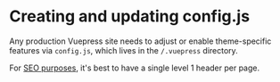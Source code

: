 # Creating and updating config.js

Any production Vuepress site needs to adjust or enable theme-specific features via `config.js`, which lives in the `/.vuepress` directory.

For [SEO purposes](https://support.google.com/webmasters/answer/7451184/#hierarchy), it's best to have a single level 1 header per page.
